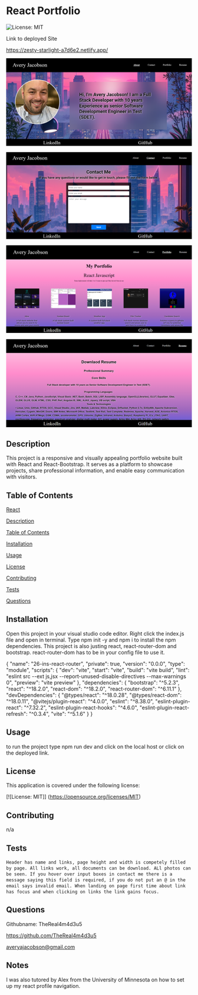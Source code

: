# React Portfolio

  
![License: MIT](https://img.shields.io/badge/License-MIT-yellow.svg) 

Link to deployed Site 

https://zesty-starlight-a7d6e2.netlify.app/


![alt text](image-1.png)

![alt text](image-2.png)

![alt text](image-3.png)

![alt text](image-4.png)



## Description 

This project is a responsive and visually appealing portfolio website built with React and React-Bootstrap. 
It serves as a platform to showcase projects, share professional information, and enable easy communication with visitors.

## Table of Contents  

[React](#reach)

[Description](#description)

[Table of Contents](#table-of-contents)

[Installation](#installation)

[Usage](#usage)

[License](#license)

[Contributing](#contributing)

[Tests](#tests)

[Questions](#questions)

  ## Installation  

  Open this project in your visual studio code editor. Right click the index.js file and open in terminal. Type npm init -y and npm i to install the npm dependencies. This project is also justing react, react-router-dom and bootstrap. react-router-dom has to be in your config file to use it. 

  {
  "name": "26-ins-react-router",
  "private": true,
  "version": "0.0.0",
  "type": "module",
  "scripts": {
    "dev": "vite",
    "start": "vite",
    "build": "vite build",
    "lint": "eslint src --ext js,jsx --report-unused-disable-directives --max-warnings 0",
    "preview": "vite preview"
  },
  "dependencies": {
    "bootstrap": "^5.2.3",
    "react": "^18.2.0",
    "react-dom": "^18.2.0",
    "react-router-dom": "^6.11.1"
  },
  "devDependencies": {
    "@types/react": "^18.0.28",
    "@types/react-dom": "^18.0.11",
    "@vitejs/plugin-react": "^4.0.0",
    "eslint": "^8.38.0",
    "eslint-plugin-react": "^7.32.2",
    "eslint-plugin-react-hooks": "^4.6.0",
    "eslint-plugin-react-refresh": "^0.3.4",
    "vite": "^5.1.6"
  }
}


   

  ## Usage  

  to run the project type npm run dev and click on the local host or click on the deployed link. 

   

  ## License 

  This application is covered under the following license:  

   

  [![License: MIT]] (https://opensource.org/licenses/MIT) 

   

  ## Contributing  

  n/a 

   

  ## Tests  

    Header has name and links, page height and width is competely filled by page. All links work, all documents can be download. ALl photos can be seen. If you hover over input boxes in contact me there is a message saying this field is required, if you do not put an @ in the email says invalid email. When landing on page first time about link has focus and when clicking on links the link gains focus. 

   
  ## Questions 

  Githubname: TheReal4m4d3u5

   

  https://github.com/TheReal4m4d3u5 

   

  averyajacobson@gmail.com 



## Notes
I was also tutored by Alex from the University of Minnesota on how to set up my react profile navigation. 


